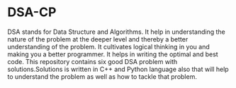 # DSA-CP
DSA stands for Data Structure  and Algorithms. It help in understanding the nature of the problem at the deeper level and thereby a better understanding of the problem. It cultivates logical thinking in you and making you a better programmer. It helps in writing the optimal and best code.
This repository contains six good DSA problem with solutions.Solutions is written in C++ and Python language also that will help to understand the problem as well as how to tackle that problem.
